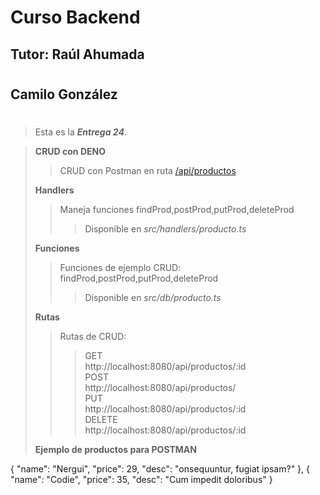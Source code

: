 # **Curso Backend**
## Tutor: Raúl Ahumada
#
## Camilo González
#

>Esta es la ***Entrega 24***.

>**CRUD con DENO**
>>CRUD con Postman en ruta [/api/productos](http://localhost:8080/api/productos/)
>
>**Handlers**
>>Maneja funciones findProd,postProd,putProd,deleteProd
>>>Disponible en *src/handlers/producto.ts*
>
>**Funciones**
>>Funciones de ejemplo CRUD: findProd,postProd,putProd,deleteProd
>>>Disponible en *src/db/producto.ts*
>
>**Rutas**
>>Rutas de CRUD:
>>>GET\
>>>http://localhost:8080/api/productos/:id \
>>>POST\
>>>http://localhost:8080/api/productos/ \
>>>PUT\
>>>http://localhost:8080/api/productos/:id \
>>>DELETE\
>>>http://localhost:8080/api/productos/:id
>
>**Ejemplo de productos para POSTMAN**

{
    "name": "Nergui",
    "price": 29,
    "desc": "onsequuntur, fugiat ipsam?"
},
{
    "name": "Codie",
    "price": 35,
    "desc": "Cum impedit doloribus"
}